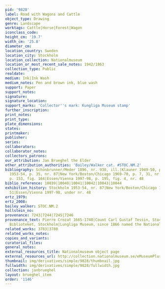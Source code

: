 ```yaml
---
pid: '9828'
label: Road with Wagons and Cattle
object_type: Drawing
genre: Landscape
worktags: Cattle|Horse|Forest|Wagon
iconclass_code:
height_cm: '19.7'
width_cm: '25.8'
diameter_cm:
location_country: Sweden
location_city: Stockholm
location_collection: Nationalmuseum
location_or_most_recent_sale_notes: 1942/1863
collection_type: Public
realdate:
medium: Ink|Ink Wash
medium_notes: Pen and brown ink, blue wash
support: Paper
support_notes:
signature:
signature_location:
support_marks: 'Collector''s mark: Kungliga Museum stamp'
further_inscription:
print_notes:
print_type:
plate_dimensions:
states:
printmaker:
publisher:
series:
collaborators:
collaborator_notes:
collectors_patrons:
our_attribution: Jan Brueghel the Elder
other_attribution_authorities: 'Bailey/Walker cat. #STOC.NM.2'
bibliography: Schönbrunner/Meder 1896, nr. 930, ill.|Klauner 1949-50, p. 20, ill.|Stockholm
  1953-54, p. 35, nr. 87|New York/Boston/Chicago 1969-70, p. 7, 31, nr. 51|Ertz 1979,
  p. 153, fig. 164|Essen/Vienna 1997-98, p. 195, fig. 4, nr. 48
biblio_reference: 10039|10040|10041|10042|10043|10044
exhibition_history: Stockholm 1953-54, nr. 87|New York/Boston/Chicago 1969-70, nr.
  51|Essen/Vienna 1997-98, under nr. 48
ertz_1979:
ertz_2008:
bailey_walker: STOC.NM.2
hollstein_no:
provenance: 7243|7244|7245|7246
provenance_text: Pierre Crozat 1665-1740|Count Carl Gustaf Tessin, Stockholm (1695-1770)|Kunglig
  Biblioteket, Stockholm|Lungliga Museum, since 1866 named the Nationalmuseum
related_works: 3783|3780
related_works_notes:
copies_and_variants:
curatorial_files:
general_notes:
external_resources_title: Nationalmuseum object page
external_resources_url: http://collection.nationalmuseum.se/eMuseumPlus
thumbnail: img/derivatives/simple/9828/thumbnail.jpg
fullwidth: img/derivatives/simple/9828/fullwidth.jpg
collection: janbrueghel
layout: brueghel_item
order: '1146'
---
```

